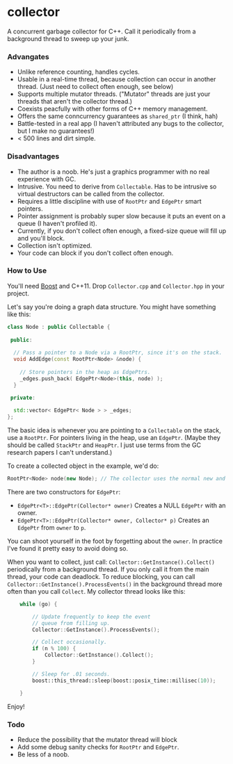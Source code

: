 collector
=========

A concurrent garbage collector for C++. Call it periodically from a background thread to sweep up your junk.

### Advangates

* Unlike reference counting, handles cycles.
* Usable in a real-time thread, because collection can occur in another thread. (Just need to collect often enough, see below)
* Supports multiple mutator threads. ("Mutator" threads are just your threads that aren't the collector thread.)
* Coexists peacfully with other forms of C++ memory management.
* Offers the same conncurrency guarantees as `shared_ptr` (I think, hah)
* Battle-tested in a real app (I haven't attributed any bugs to the collector, but I make no guarantees!)
* < 500 lines and dirt simple.

### Disadvantages

* The author is a noob. He's just a graphics programmer with no real experience with GC.
* Intrusive. You need to derive from `Collectable`. Has to be intrusive so virtual destructors can be called from the collector.
* Requires a little discipline with use of `RootPtr` and `EdgePtr` smart pointers.
* Pointer assignment is probably super slow because it puts an event on a queue (I haven't profiled it).
* Currently, if you don't collect often enough, a fixed-size queue will fill up and you'll block.
* Collection isn't optimized.
* Your code can block if you don't collect often enough.

### How to Use

You'll need [Boost](http://www.boost.org) and C++11. Drop `Collector.cpp` and `Collector.hpp` in your project. 

Let's say you're doing a graph data structure. You might have something like this:

```c++
class Node : public Collectable {
  
 public:
  
  // Pass a pointer to a Node via a RootPtr, since it's on the stack.
  void AddEdge(const RootPtr<Node> &node) {
  
    // Store pointers in the heap as EdgePtrs.
    _edges.push_back( EdgePtr<Node>(this, node) );
  }
  
 private:

  std::vector< EdgePtr< Node > > _edges;
};
```

The basic idea is whenever you are pointing to a `Collectable` on the stack, use a `RootPtr`. For pointers living in the heap, use an `EdgePtr`. (Maybe they should be called `StackPtr` and `HeapPtr`. I just use terms from the GC research papers I can't understand.)

To create a collected object in the example, we'd do:

```c++
RootPtr<Node> node(new Node); // The collector uses the normal new and delete allocators.
```

There are two constructors for `EdgePtr`:

* `EdgePtr<T>::EdgePtr(Collector* owner)` Creates a NULL `EdgePtr` with an owner.
* `EdgePtr<T>::EdgePtr(Collector* owner, Collector* p)` Creates an `EdgePtr` from `owner` to `p`.

You can shoot yourself in the foot by forgetting about the `owner`. In practice I've found it pretty easy to avoid doing so.

When you want to collect, just call: `Collector::GetInstance().Collect()` periodically from a background thread. If you only call it from the main thread, your code can deadlock. To reduce blocking, you can call `Collector::GetInstance().ProcessEvents()` in the background thread more often than you call `Collect`. My collector thread looks like this:

```c++
	while (go) {

		// Update frequently to keep the event
		// queue from filling up.
		Collector::GetInstance().ProcessEvents();

		// Collect occasionally.
		if (n % 100) {
			Collector::GetInstance().Collect();
		}

		// Sleep for .01 seconds.
		boost::this_thread::sleep(boost::posix_time::millisec(10));

	}
```

Enjoy!

### Todo
* Reduce the possibility that the mutator thread will block
* Add some debug sanity checks for `RootPtr` and `EdgePtr`.
* Be less of a noob.